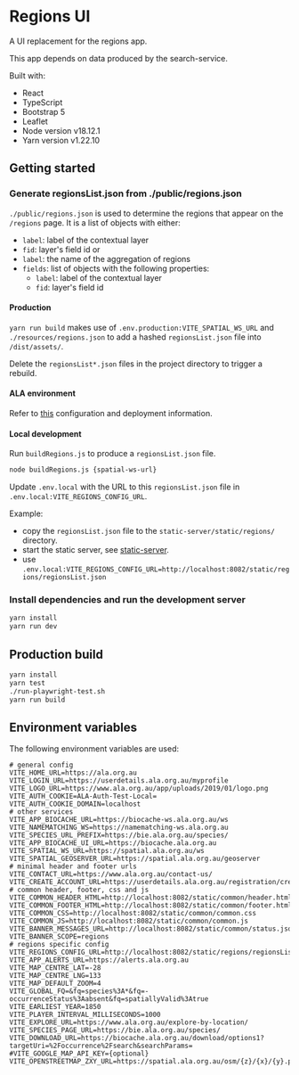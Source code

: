 # Regions UI

A UI replacement for the regions app.

This app depends on data produced by the search-service.

Built with:
- React
- TypeScript
- Bootstrap 5
- Leaflet
- Node version v18.12.1
- Yarn version v1.22.10

## Getting started

### Generate regionsList.json from ./public/regions.json

`./public/regions.json` is used to determine the regions that appear on the `/regions` page. It is a list of objects
with either:

- `label`: label of the contextual layer
- `fid`: layer's field id
  or
- `label`: the name of the aggregation of regions
- `fields`: list of objects with the following properties:
    - `label`: label of the contextual layer
    - `fid`: layer's field id

#### Production

`yarn run build` makes use of `.env.production:VITE_SPATIAL_WS_URL` and `./resources/regions.json` to add a hashed 
`regionsList.json` file into `/dist/assets/`.

Delete the `regionsList*.json` files in the project directory to trigger a rebuild.

#### ALA environment

Refer to [this](https://github.com/AtlasOfLivingAustralia/ansible-inventories/tree/master/atlas-index/local/regions-ui) configuration and deployment information.

#### Local development

Run `buildRegions.js` to produce a `regionsList.json` file.

```bash
node buildRegions.js {spatial-ws-url}
``` 

Update `.env.local` with the URL to this `regionsList.json` file in `.env.local:VITE_REGIONS_CONFIG_URL`. 

Example:
- copy the `regionsList.json` file to the `static-server/static/regions/` directory.
- start the static server, see [static-server](../static-server/README.md).
- use `.env.local:VITE_REGIONS_CONFIG_URL=http://localhost:8082/static/regions/regionsList.json`

### Install dependencies and run the development server

```bash
yarn install
yarn run dev
```

## Production build

```bash
yarn install
yarn test
./run-playwright-test.sh
yarn run build
```

## Environment variables

The following environment variables are used:

```properties
# general config
VITE_HOME_URL=https://ala.org.au
VITE_LOGIN_URL=https://userdetails.ala.org.au/myprofile
VITE_LOGO_URL=https://www.ala.org.au/app/uploads/2019/01/logo.png
VITE_AUTH_COOKIE=ALA-Auth-Test-Local=
VITE_AUTH_COOKIE_DOMAIN=localhost
# other services
VITE_APP_BIOCACHE_URL=https://biocache-ws.ala.org.au/ws
VITE_NAMEMATCHING_WS=https://namematching-ws.ala.org.au
VITE_SPECIES_URL_PREFIX=https://bie.ala.org.au/species/
VITE_APP_BIOCACHE_UI_URL=https://biocache.ala.org.au
VITE_SPATIAL_WS_URL=https://spatial.ala.org.au/ws
VITE_SPATIAL_GEOSERVER_URL=https://spatial.ala.org.au/geoserver
# minimal header and footer urls
VITE_CONTACT_URL=https://www.ala.org.au/contact-us/
VITE_CREATE_ACCOUNT_URL=https://userdetails.ala.org.au/registration/createAccount
# common header, footer, css and js
VITE_COMMON_HEADER_HTML=http://localhost:8082/static/common/header.html
VITE_COMMON_FOOTER_HTML=http://localhost:8082/static/common/footer.html
VITE_COMMON_CSS=http://localhost:8082/static/common/common.css
VITE_COMMON_JS=http://localhost:8082/static/common/common.js
VITE_BANNER_MESSAGES_URL=http://localhost:8082/static/common/status.json
VITE_BANNER_SCOPE=regions
# regions specific config
VITE_REGIONS_CONFIG_URL=http://localhost:8082/static/regions/regionsList.json
VITE_APP_ALERTS_URL=https://alerts.ala.org.au
VITE_MAP_CENTRE_LAT=-28
VITE_MAP_CENTRE_LNG=133
VITE_MAP_DEFAULT_ZOOM=4
VITE_GLOBAL_FQ=&fq=species%3A*&fq=-occurrenceStatus%3Aabsent&fq=spatiallyValid%3Atrue
VITE_EARLIEST_YEAR=1850
VITE_PLAYER_INTERVAL_MILLISECONDS=1000
VITE_EXPLORE_URL=https://www.ala.org.au/explore-by-location/
VITE_SPECIES_PAGE_URL=https://bie.ala.org.au/species/
VITE_DOWNLOAD_URL=https://biocache.ala.org.au/download/options1?targetUri=%2Foccurrence%2Fsearch&searchParams=
#VITE_GOOGLE_MAP_API_KEY={optional}
VITE_OPENSTREETMAP_ZXY_URL=https://spatial.ala.org.au/osm/{z}/{x}/{y}.png
```

